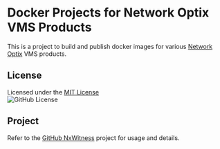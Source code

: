 # Docker Projects for Network Optix VMS Products

This is a project to build and publish docker images for various [Network Optix](https://www.networkoptix.com/) VMS products.

## License

Licensed under the [MIT License](https://github.com/ptr727/NxWitness/blob/main/LICENSE)  
![GitHub License](https://img.shields.io/github/license/ptr727/NxWitness)

## Project

Refer to the [GitHub NxWitness](https://github.com/ptr727/NxWitness/) project for usage and details.
